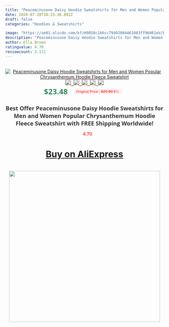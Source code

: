 ```yaml
---
title: "Peaceminusone Daisy Hoodie Sweatshirts for Men and Women Popular Chrysanthemum Hoodie Fleece Sweatshirt"
date: 2020-07-28T10:33:36.892Z
draft: false
categories: "Hoodies & Sweatshirts"

image: "https://ae01.alicdn.com/kf/H9058c166cc79402884461003ff96061eV/Peaceminusone-Daisy-Hoodie-Sweatshirts-for-Men-and-Women-Popular-Chrysanthemum-Hoodie-Fleece-Sweatshirt.jpg"
description: "Peaceminusone Daisy Hoodie Sweatshirts for Men and Women Popular Chrysanthemum Hoodie Fleece Sweatshirt"
author: Ella Brown
ratingvalue: 4.70
reviewcount: 2.111
---
```

<br>
<div style="text-align: center;">
<a href="https://s.click.aliexpress.com/e/_AoK68V" target="_blank" rel="nofollow noopener noreferrer"><img alt="Peaceminusone Daisy Hoodie Sweatshirts for Men and Women Popular Chrysanthemum Hoodie Fleece Sweatshirt" class="magnifier-image" src="https://ae01.alicdn.com/kf/H9058c166cc79402884461003ff96061eV/Peaceminusone-Daisy-Hoodie-Sweatshirts-for-Men-and-Women-Popular-Chrysanthemum-Hoodie-Fleece-Sweatshirt.jpg_640x640.jpg">
<br>
<img style="border:1px solid salmon" src="https://ae01.alicdn.com/kf/H9058c166cc79402884461003ff96061eV/Peaceminusone-Daisy-Hoodie-Sweatshirts-for-Men-and-Women-Popular-Chrysanthemum-Hoodie-Fleece-Sweatshirt.jpg_120x120.jpg">&nbsp;&nbsp;<img style="border:1px solid salmon" src="https://ae01.alicdn.com/kf/H03e1f49b6b1c4ea8affc1c4467d7f8f7B/Peaceminusone-Daisy-Hoodie-Sweatshirts-for-Men-and-Women-Popular-Chrysanthemum-Hoodie-Fleece-Sweatshirt.jpg_120x120.jpg">&nbsp;&nbsp;<img style="border:1px solid salmon" src="https://ae01.alicdn.com/kf/H49ee3a55690c4a4b804e5c95d4af1c6cU/Peaceminusone-Daisy-Hoodie-Sweatshirts-for-Men-and-Women-Popular-Chrysanthemum-Hoodie-Fleece-Sweatshirt.jpg_120x120.jpg">&nbsp;&nbsp;<img style="border:1px solid salmon" src="https://ae01.alicdn.com/kf/H873ea095844342fb81036ee5a4d7a004N/Peaceminusone-Daisy-Hoodie-Sweatshirts-for-Men-and-Women-Popular-Chrysanthemum-Hoodie-Fleece-Sweatshirt.jpg_120x120.jpg">&nbsp;&nbsp;<img style="border:1px solid salmon" src="https://ae01.alicdn.com/kf/Hdeb29eeb2b5c4e119d6b9de3307dabddK/Peaceminusone-Daisy-Hoodie-Sweatshirts-for-Men-and-Women-Popular-Chrysanthemum-Hoodie-Fleece-Sweatshirt.jpg_120x120.jpg"></a></div><br0>
<div style="text-align: center;"><span style="background-color: white; border: 0px; box-sizing: border-box; color: seagreen; display: inline-block; font-family: &quot;open sans&quot; , &quot;arial&quot; , &quot;helvetica&quot; , sans-serif , &quot;heiti&quot;; font-size: 24px; font-stretch: inherit; font-weight: 700; line-height: inherit; margin: 0px 10px 0px 0px; padding: 0px; vertical-align: middle;">$23.48 </span>
<span style="background: rgb(255 , 241 , 241); border-radius: 3px; border: 0px; box-sizing: border-box; color: #ff4747; display: inline-block; font-family: inherit; font-size: 12px; font-stretch: inherit; font-style: inherit; font-variant: inherit; font-weight: 600; line-height: inherit; margin: 0px; padding: 2px 5px; transform: scale(0.9); vertical-align: middle;">Original Price : <b style="text-decoration: line-through;">$25.80 </b> 9%&nbsp;&nbsp;</span></div>
<h1 style="color: #333333; display: inline-block; font-family: &quot;open sans&quot; , &quot;arial&quot; , &quot;helvetica&quot; , sans-serif , &quot;heiti&quot;; font-size: 18px; font-stretch: inherit; font-weight: 700; text-align: center;">Best Offer Peaceminusone Daisy Hoodie Sweatshirts for Men and Women Popular Chrysanthemum Hoodie Fleece Sweatshirt with FREE Shipping Worldwide!</h1>
<div style="color: #ff4747; text-align: center;">
<img src="https://4.bp.blogspot.com/-M0ZcTcb-5uY/XleCXlxnR4I/AAAAAAAAAEc/OrjgMkXV1oMQFaCRZj5HQwOCBcu3w1FegCPcBGAYYCw/s1600/star.png" style="height: 15px;">&nbsp;<b>4.70</b></div>
<div class="button_cont" align="center"><a class="buynow_a" href="https://s.click.aliexpress.com/e/_AoK68V" target="_blank" rel="nofollow noopener noreferrer"><H1>Buy on AliExpress</H1></a></div><br>
<div class="separator" style="clear: both; text-align: center;">
<img src="https://lh3.googleusercontent.com/-pTy5HemUv9M/XlePHvY0dAI/AAAAAAAAAE4/0nX5iRUoIWY8eMW9Dpxeirr157OZliDIgCLcBGAsYHQ/s1600/badge.gif" width="480">
</div>
